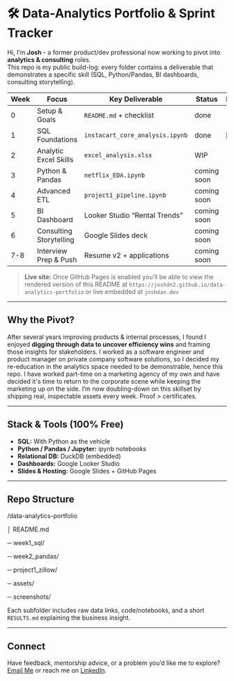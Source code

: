 # 🛠 Data-Analytics Portfolio & Sprint Tracker

Hi, I’m **Josh** - a former product/dev professional now working to pivot into **analytics & consulting** roles.  
This repo is my public build-log: every folder contains a deliverable that demonstrates a specific skill (SQL, Python/Pandas, BI dashboards, consulting storytelling).

| Week | Focus                  | Key Deliverable | Status | Link |
|------|------------------------|-----------------|--------|------|
| 0    | Setup & Goals          | `README.md` + checklist | done | - |
| 1    | SQL Foundations        | `instacart_core_analysis.ipynb`  | done | [link](https://github.com/joshdn2/data-analytics-portfolio/tree/main/sql/instacart) |
| 2    | Analytic Excel Skills  | `excel_analysis.xlsx`  | WIP | - |
| 3    | Python & Pandas        | `netflix_EDA.ipynb` | coming soon | - |
| 4    | Advanced ETL     | `project1_pipeline.ipynb` | coming soon | - |
| 5    | BI Dashboard           | Looker Studio “Rental Trends” | coming soon | - |
| 6    | Consulting Storytelling| Google Slides deck | coming soon | - |
| 7-8  | Interview Prep & Push  | Resume v2 + applications | coming soon | - |

> **Live site:** Once GitHub Pages is enabled you’ll be able to view the rendered version of this README at `https://joshdn2.github.io/data-analytics-portfolio` or live embedded at `joshdan.dev`

---

##  Why the Pivot?

After several years improving products & internal processes, I found I enjoyed **digging through data to uncover efficiency wins** and framing those insights for stakeholders. 
I worked as a software engineer and product manager on private company software solutions, so I decided my re-education in the analytics space needed to be demonstrable, hence this repo. 
I have worked part-time on a marketing agency of my own and have decided it's time to return to the corporate scene while keeping the marketing up on the side. 
I’m now doubling-down on this skillset by shipping real, inspectable assets every week. Proof > certificates. 

---

##  Stack & Tools (100% Free)

* **SQL:** With Python as the vehicle 
* **Python / Pandas / Jupyter:** ipynb notebooks  
* **Relational DB:** DuckDB (embedded)  
* **Dashboards:** Google Looker Studio  
* **Slides & Hosting:** Google Slides + GitHub Pages  

---

##  Repo Structure

/data-analytics-portfolio

│ README.md

─ week1_sql/

─ week2_pandas/

─ project1_zillow/

─ assets/

─ screenshots/


Each subfolder includes raw data links, code/notebooks, and a short `RESULTS.md` explaining the business insight.

---

##  Connect

Have feedback, mentorship advice, or a problem you’d like me to explore?  
[Email Me](mailto:joshdn2@gmail.com) or reach me on [LinkedIn](https://www.linkedin.com/in/josh-danneman/).


